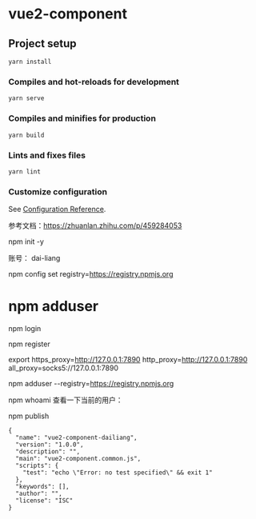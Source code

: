 # vue2-component

## Project setup
```
yarn install
```

### Compiles and hot-reloads for development
```
yarn serve
```

### Compiles and minifies for production
```
yarn build
```

### Lints and fixes files
```
yarn lint
```

### Customize configuration
See [Configuration Reference](https://cli.vuejs.org/config/).


参考文档：https://zhuanlan.zhihu.com/p/459284053

npm init -y

账号： dai-liang

npm config set registry=https://registry.npmjs.org

# npm adduser

npm login

npm register

export https_proxy=http://127.0.0.1:7890 http_proxy=http://127.0.0.1:7890 all_proxy=socks5://127.0.0.1:7890

npm adduser --registry=https://registry.npmjs.org

npm whoami 查看一下当前的用户：

npm publish

```
{
  "name": "vue2-component-dailiang",
  "version": "1.0.0",
  "description": "",
  "main": "vue2-component.common.js",
  "scripts": {
    "test": "echo \"Error: no test specified\" && exit 1"
  },
  "keywords": [],
  "author": "",
  "license": "ISC"
}
```
